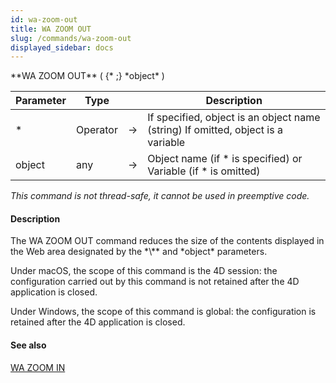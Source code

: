 ```yaml
---
id: wa-zoom-out
title: WA ZOOM OUT
slug: /commands/wa-zoom-out
displayed_sidebar: docs
---
```


<!--REF #_command_.WA ZOOM OUT.Syntax-->**WA ZOOM OUT** ( {* ;} *object* )<!-- END REF-->
<!--REF #_command_.WA ZOOM OUT.Params-->
| Parameter | Type |  | Description |
| --- | --- | --- | --- |
| * | Operator | &#8594;  | If specified, object is an object name (string) If omitted, object is a variable |
| object | any | &#8594;  | Object name (if * is specified) or Variable (if * is omitted) |

<!-- END REF-->

*This command is not thread-safe, it cannot be used in preemptive code.*


#### Description 

<!--REF #_command_.WA ZOOM OUT.Summary-->The WA ZOOM OUT command reduces the size of the contents displayed in the Web area designated by the *\** and *object* parameters.<!-- END REF--> 

Under macOS, the scope of this command is the 4D session: the configuration carried out by this command is not retained after the 4D application is closed.

Under Windows, the scope of this command is global: the configuration is retained after the 4D application is closed.

#### See also 

[WA ZOOM IN](wa-zoom-in.md)  